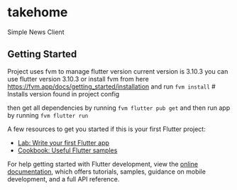 # takehome
Simple News Client

## Getting Started

Project uses fvm to manage flutter version
current version is 3.10.3
you can use flutter version 3.10.3 
or
install fvm from here https://fvm.app/docs/getting_started/installation
and run
`fvm install` # Installs version found in project config

then get all dependencies by running `fvm flutter pub get`
 and then run app by running `fvm flutter run`



A few resources to get you started if this is your first Flutter project:

- [Lab: Write your first Flutter app](https://docs.flutter.dev/get-started/codelab)
- [Cookbook: Useful Flutter samples](https://docs.flutter.dev/cookbook)

For help getting started with Flutter development, view the
[online documentation](https://docs.flutter.dev/), which offers tutorials,
samples, guidance on mobile development, and a full API reference.
